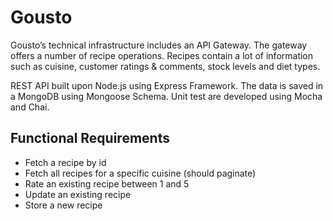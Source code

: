 # Gousto

Gousto’s technical infrastructure includes an API Gateway. The gateway offers a number of recipe operations. Recipes contain a lot of
information such as cuisine, customer ratings & comments, stock levels and diet types.

REST API built upon Node.js using Express Framework. The data is saved in a MongoDB using Mongoose Schema. Unit test are developed using Mocha and Chai. 

## Functional Requirements

* Fetch a recipe by id
* Fetch all recipes for a specific cuisine (should paginate)
* Rate an existing recipe between 1 and 5
* Update an existing recipe
* Store a new recipe
